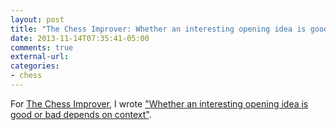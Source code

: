 ```yaml
---
layout: post
title: "The Chess Improver: Whether an interesting opening idea is good or bad depends on context"
date: 2013-11-14T07:35:41-05:00
comments: true
external-url: 
categories: 
- chess
---
```

For [The Chess Improver](http://chessimprover.com/), I wrote ["Whether an interesting opening idea is good or bad depends on context"](http://chessimprover.com/whether-an-interesting-opening-idea-is-good-or-bad-depends-on-context/).
